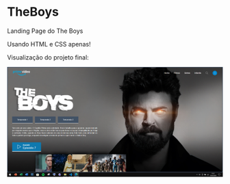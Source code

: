 <h1>TheBoys</h1>
<p>Landing Page do The Boys</p>
<p>Usando HTML e CSS apenas!</p>
<p>Visualização do projeto final:</p>
<img src="img/Amostra.PNG">